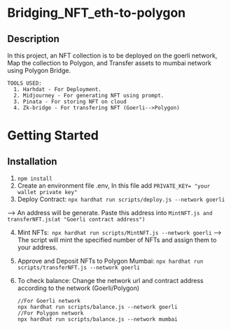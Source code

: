 # Bridging_NFT_eth-to-polygon
## Description
In this project, an NFT collection is to be deployed on the goerli network, Map the collection to Polygon, and Transfer assets to mumbai network using Polygon Bridge.
```
TOOLS USED:
  1. Harhdat - For Deployment.
  2. Midjourney - For generating NFT using prompt.
  3. Pinata - For storing NFT on cloud
  4. Zk-bridge - For transfering NFT (Goerli-->Polygon)
```
# Getting Started
  ## Installation
  
  1. `npm install`
  2. Create an environment file .env, In this file add `PRIVATE_KEY= "your wallet private key"`
  3. Deploy Contract: `npx hardhat run scripts/deploy.js --network goerli`
     
 -->  An address will be generate. Paste this address into `MintNFT.js and transferNFT.js(at "Goerli contract address")`
 
  4. Mint NFTs:` npx hardhat run scripts/MintNFT.js --network goerli`
  --> The script will mint the specified number of NFTs and assign them to your address.
     
  5. Approve and Deposit NFTs to Polygon Mumbai: `npx hardhat run scripts/transferNFT.js --network goerli`
  6. To check balance: Change the network url and contract address according to the network (Goerli/Polygon)
     ```
     //For Goerli network
     npx hardhat run scripts/balance.js --network goerli
     //For Polygon network
     npx hardhat run scripts/balance.js --network mumbai
     ```
  
